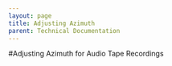 ```yaml
---
layout: page
title: Adjusting Azimuth
parent: Technical Documentation
---
```


#Adjusting Azimuth for Audio Tape Recordings
